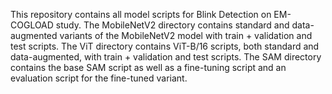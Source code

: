 This repository contains all model scripts for Blink Detection on EM-COGLOAD study. The MobileNetV2 directory contains standard and data-augmented variants of the MobileNetV2 model with train + validation and test scripts. The ViT directory contains ViT-B/16 scripts, both standard and data-augmented, with train + validation and test scripts. The SAM directory contains the base SAM script as well as a fine-tuning script and an evaluation script for the fine-tuned variant.
